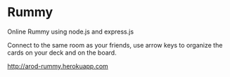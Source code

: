# Rummy
Online Rummy using node.js and express.js

Connect to the same room as your friends, use arrow keys to organize the cards on your deck and on the board.

http://arod-rummy.herokuapp.com
